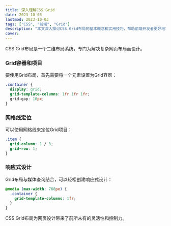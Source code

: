```yaml
---
title: 深入理解CSS Grid
date: 2023-10-03
lastmod: 2023-10-03
tags: ["CSS", "前端", "Grid"]
description: "本文深入探讨CSS Grid布局的基本概念和实用技巧，帮助前端开发者更好地掌握这一强大布局工具。"
cover:
---
```

CSS Grid布局是一个二维布局系统，专门为解决复杂网页布局而设计。
### Grid容器和项目
要使用Grid布局，首先需要将一个元素设置为Grid容器：

```css
.container {
  display: grid;
  grid-template-columns: 1fr 1fr 1fr;
  grid-gap: 10px;
}
```
### 网格线定位
可以使用网格线来定位Grid项目：
```css
.item {
  grid-column: 1 / 3;
  grid-row: 1;
}
```
### 响应式设计
Grid布局与媒体查询结合，可以轻松创建响应式设计：
```css
@media (max-width: 768px) {
  .container {
    grid-template-columns: 1fr;
  }
}
```
CSS Grid布局为网页设计带来了前所未有的灵活性和控制力。

